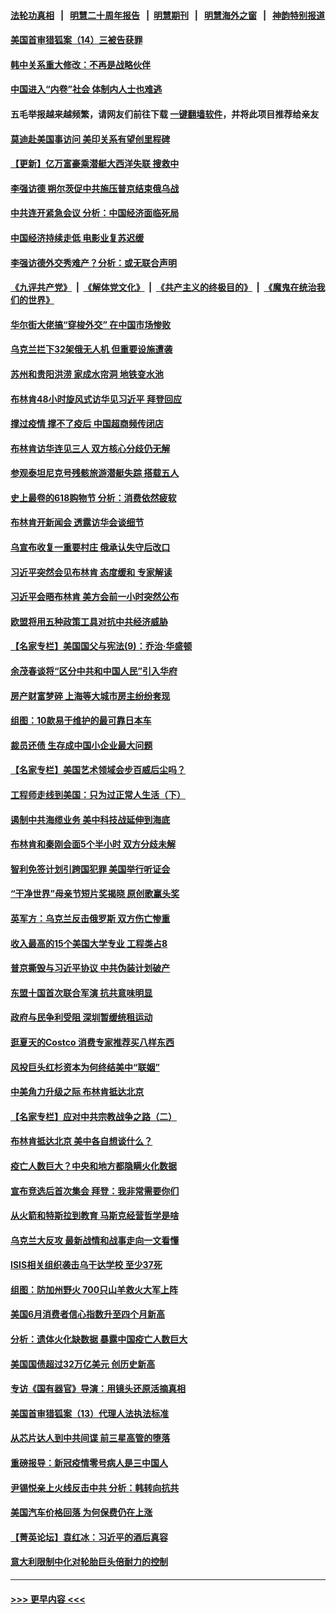 #### [法轮功真相](https://github.com/gfw-breaker/truth/blob/master/README.md?t=0) &nbsp;&nbsp;|&nbsp;&nbsp; [明慧二十周年报告](https://github.com/gfw-breaker/mh-reports/blob/master/README.md?t=0) &nbsp;&nbsp;|&nbsp;&nbsp;[明慧期刊](https://github.com/gfw-breaker/mh-qikan) &nbsp;&nbsp;|&nbsp;&nbsp; [明慧海外之窗](https://github.com/gfw-breaker/mh-news/blob/master/README.md?t=0) &nbsp;&nbsp;|&nbsp;&nbsp; [神韵特别报道](https://github.com/gfw-breaker/mh-news/blob/master/shenyun.md?t=0)
#### [美国首审猎狐案（14）三被告获罪](../pages/nf4514/n14019788.md?t=06210944) 
#### [韩中关系重大修改：不再是战略伙伴](../pages/nf4514/n14019716.md?t=06210944) 
#### [中国进入“内卷”社会 体制内人士也难逃](../pages/nf4514/n14019394.md?t=06210944) 
#### 五毛举报越来越频繁，请网友们前往下载 [一键翻墙软件](https://github.com/gfw-breaker/ssr-accounts)，并将此项目推荐给亲友
#### [莫迪赴美国事访问 美印关系有望创里程碑](../pages/nf4514/n14019738.md?t=06210944) 
#### [【更新】亿万富豪乘潜艇大西洋失联 搜救中](../pages/nf4514/n14019477.md?t=06210944) 
#### [李强访德 朔尔茨促中共施压普京结束俄乌战](../pages/nf4514/n14019714.md?t=06210944) 
#### [中共连开紧急会议 分析：中国经济面临死局](../pages/nf4514/n14019708.md?t=06210944) 
#### [中国经济持续走低 电影业复苏迟缓](../pages/nf4514/n14019588.md?t=06210944) 
#### [李强访德外交秀难产？分析：或无联合声明](../pages/nf4514/n14019652.md?t=06210944) 
#### [《九评共产党》](https://github.com/begood0513/9ping.md/blob/master/README.md) &nbsp;|&nbsp; [《解体党文化》](../../../../jtdwh.md/blob/master/README.md)  &nbsp;|&nbsp; [《共产主义的终极目的》](../../../../gczydzjmd.md/blob/master/README.md) &nbsp;|&nbsp; [《魔鬼在统治我们的世界》](../../../../mgztzwmdsj.md/blob/master/README.md) 
#### [华尔街大佬搞“穿梭外交” 在中国市场惨败](../pages/nf4514/n14019499.md?t=06210944) 
#### [乌克兰拦下32架俄无人机 但重要设施遭袭](../pages/nf4514/n14019572.md?t=06210944) 
#### [苏州和贵阳洪涝 家成水帘洞 地铁变水池](../pages/nf4514/n14019411.md?t=06210944) 
#### [布林肯48小时旋风式访华见习近平 拜登回应](../pages/nf4514/n14019183.md?t=06210944) 
#### [撑过疫情 撑不了疫后 中国超商频传闭店](../pages/nf4514/n14019252.md?t=06210944) 
#### [布林肯访华连见三人 双方核心分歧仍无解](../pages/nf4514/n14019180.md?t=06210944) 
#### [参观泰坦尼克号残骸旅游潜艇失踪 搭载五人](../pages/nf4514/n14019195.md?t=06210944) 
#### [史上最卷的618购物节 分析：消费依然疲软](../pages/nf4514/n14019104.md?t=06210944) 
#### [布林肯开新闻会 透露访华会谈细节](../pages/nf4514/n14019092.md?t=06210944) 
#### [乌宣布收复一重要村庄 俄承认失守后改口](../pages/nf4514/n14018938.md?t=06210944) 
#### [习近平突然会见布林肯 态度缓和 专家解读](../pages/nf4514/n14018915.md?t=06210944) 
#### [习近平会晤布林肯 美方会前一小时突然公布](../pages/nf4514/n14018856.md?t=06210944) 
#### [欧盟将用五种政策工具对抗中共经济威胁](../pages/nf4514/n14018853.md?t=06210944) 
#### [【名家专栏】美国国父与宪法(9)：乔治‧华盛顿](../pages/nf4514/n14016040.md?t=06210944) 
#### [余茂春谈将“区分中共和中国人民”引入华府](../pages/nf4514/n14018707.md?t=06210944) 
#### [房产财富梦碎 上海等大城市房主纷纷套现](../pages/nf4514/n14018544.md?t=06210944) 
#### [组图：10款易于维护的最可靠日本车](../pages/nf4514/n14010018.md?t=06210944) 
#### [裁员还债 生存成中国小企业最大问题](../pages/nf4514/n14018491.md?t=06210944) 
#### [【名家专栏】美国艺术领域会步百威后尘吗？](../pages/nf4514/n14018272.md?t=06210944) 
#### [工程师走线到美国：只为过正常人生活（下）](../pages/nf4514/n14017191.md?t=06210944) 
#### [遏制中共海缆业务 美中科技战延伸到海底](../pages/nf4514/n14018151.md?t=06210944) 
#### [布林肯和秦刚会面5个半小时 双方分歧未解](../pages/nf4514/n14018244.md?t=06210944) 
#### [智利免签计划引跨国犯罪 美国举行听证会](../pages/nf4514/n14018377.md?t=06210944) 
#### [“干净世界”母亲节短片奖揭晓 原创歌赢头奖](../pages/nf4514/n14018100.md?t=06210944) 
#### [英军方：乌克兰反击俄罗斯 双方伤亡惨重](../pages/nf4514/n14018296.md?t=06210944) 
#### [收入最高的15个美国大学专业 工程类占8](../pages/nf4514/n14016332.md?t=06210944) 
#### [普京撕毁与习近平协议 中共伪装计划破产](../pages/nf4514/n14018227.md?t=06210944) 
#### [东盟十国首次联合军演 抗共意味明显](../pages/nf4514/n14018229.md?t=06210944) 
#### [政府与民争利受阻 深圳暂缓统租运动](../pages/nf4514/n14018223.md?t=06210944) 
#### [逛夏天的Costco 消费专家推荐买八样东西](../pages/nf4514/n14011350.md?t=06210944) 
#### [风投巨头红杉资本为何终结美中“联姻”](../pages/nf4514/n14018040.md?t=06210944) 
#### [中美角力升级之际 布林肯抵达北京](../pages/nf4514/n14018163.md?t=06210944) 
#### [【名家专栏】应对中共宗教战争之路（二）](../pages/nf4514/n14010376.md?t=06210944) 
#### [布林肯抵达北京 美中各自想谈什么？](../pages/nf4514/n14018085.md?t=06210944) 
#### [疫亡人数巨大？中央和地方都隐瞒火化数据](../pages/nf4514/n14018021.md?t=06210944) 
#### [宣布竞选后首次集会 拜登：我非常需要你们](../pages/nf4514/n14018056.md?t=06210944) 
#### [从火箭和特斯拉到教育 马斯克经营哲学是啥](../pages/nf4514/n14018052.md?t=06210944) 
#### [乌克兰大反攻 最新战情和战事走向一文看懂](../pages/nf4514/n14018012.md?t=06210944) 
#### [ISIS相关组织袭击乌干达学校 至少37死](../pages/nf4514/n14017962.md?t=06210944) 
#### [组图：防加州野火 700只山羊救火大军上阵](../pages/nf4514/n14017886.md?t=06210944) 
#### [美国6月消费者信心指数升至四个月新高](../pages/nf4514/n14017952.md?t=06210944) 
#### [分析：遗体火化缺数据 暴露中国疫亡人数巨大](../pages/nf4514/n14017927.md?t=06210944) 
#### [美国国债超过32万亿美元 创历史新高](../pages/nf4514/n14017902.md?t=06210944) 
#### [专访《国有器官》导演：用镜头还原活摘真相](../pages/nf4514/n14017847.md?t=06210944) 
#### [美国首审猎狐案（13）代理人法执法标准](../pages/nf4514/n14017809.md?t=06210944) 
#### [从芯片达人到中共间谍 前三星高管的堕落](../pages/nf4514/n14017709.md?t=06210944) 
#### [重磅报导：新冠疫情零号病人是三中国人](../pages/nf4514/n14017445.md?t=06210944) 
#### [尹锡悦亲上火线反击中共 分析：韩转向抗共](../pages/nf4514/n14017642.md?t=06210944) 
#### [美国汽车价格回落 为何保费仍在上涨](../pages/nf4514/n14017562.md?t=06210944) 
#### [【菁英论坛】袁红冰：习近平的酒后真容](../pages/nf4514/n14017618.md?t=06210944) 
#### [意大利限制中化对轮胎巨头倍耐力的控制](../pages/nf4514/n14017605.md?t=06210944) 

----
#### [ >>> 更早内容 <<< ](../indexes/nf4514-earlier.md)
